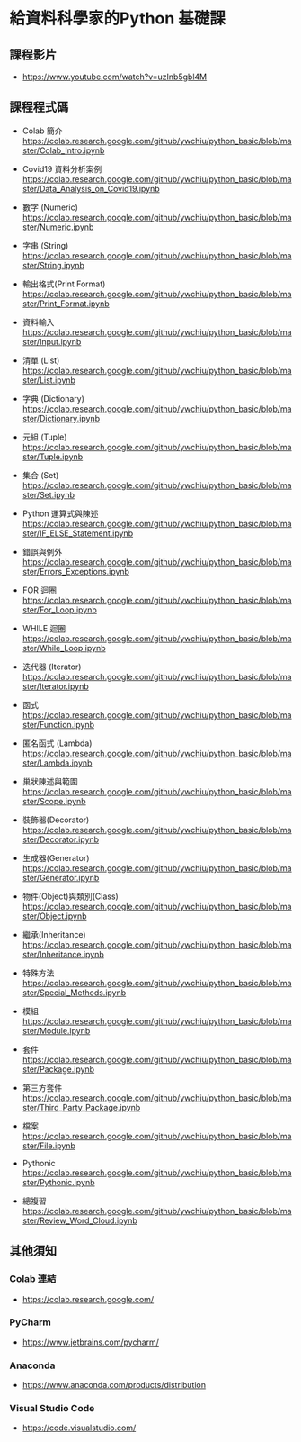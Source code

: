 # 給資料科學家的Python 基礎課 

## 課程影片
- https://www.youtube.com/watch?v=uzInb5gbl4M

## 課程程式碼

- Colab 簡介
https://colab.research.google.com/github/ywchiu/python_basic/blob/master/Colab_Intro.ipynb

- Covid19 資料分析案例
https://colab.research.google.com/github/ywchiu/python_basic/blob/master/Data_Analysis_on_Covid19.ipynb

- 數字 (Numeric)
https://colab.research.google.com/github/ywchiu/python_basic/blob/master/Numeric.ipynb

- 字串 (String)
https://colab.research.google.com/github/ywchiu/python_basic/blob/master/String.ipynb

- 輸出格式(Print Format) 
https://colab.research.google.com/github/ywchiu/python_basic/blob/master/Print_Format.ipynb

- 資料輸入
https://colab.research.google.com/github/ywchiu/python_basic/blob/master/Input.ipynb

- 清單 (List)
https://colab.research.google.com/github/ywchiu/python_basic/blob/master/List.ipynb

- 字典 (Dictionary)
https://colab.research.google.com/github/ywchiu/python_basic/blob/master/Dictionary.ipynb

- 元組 (Tuple)
https://colab.research.google.com/github/ywchiu/python_basic/blob/master/Tuple.ipynb

- 集合 (Set)
https://colab.research.google.com/github/ywchiu/python_basic/blob/master/Set.ipynb

- Python 運算式與陳述
https://colab.research.google.com/github/ywchiu/python_basic/blob/master/IF_ELSE_Statement.ipynb

- 錯誤與例外
https://colab.research.google.com/github/ywchiu/python_basic/blob/master/Errors_Exceptions.ipynb

- FOR 迴圈
https://colab.research.google.com/github/ywchiu/python_basic/blob/master/For_Loop.ipynb

- WHILE 迴圈
https://colab.research.google.com/github/ywchiu/python_basic/blob/master/While_Loop.ipynb

- 迭代器 (Iterator)
https://colab.research.google.com/github/ywchiu/python_basic/blob/master/Iterator.ipynb

- 函式
https://colab.research.google.com/github/ywchiu/python_basic/blob/master/Function.ipynb

- 匿名函式 (Lambda)
https://colab.research.google.com/github/ywchiu/python_basic/blob/master/Lambda.ipynb

- 巢狀陳述與範圍
https://colab.research.google.com/github/ywchiu/python_basic/blob/master/Scope.ipynb

- 裝飾器(Decorator)
https://colab.research.google.com/github/ywchiu/python_basic/blob/master/Decorator.ipynb

- 生成器(Generator)
https://colab.research.google.com/github/ywchiu/python_basic/blob/master/Generator.ipynb

- 物件(Object)與類別(Class)
https://colab.research.google.com/github/ywchiu/python_basic/blob/master/Object.ipynb

- 繼承(Inheritance)
https://colab.research.google.com/github/ywchiu/python_basic/blob/master/Inheritance.ipynb

- 特殊方法
https://colab.research.google.com/github/ywchiu/python_basic/blob/master/Special_Methods.ipynb

- 模組
https://colab.research.google.com/github/ywchiu/python_basic/blob/master/Module.ipynb

- 套件
https://colab.research.google.com/github/ywchiu/python_basic/blob/master/Package.ipynb

- 第三方套件
https://colab.research.google.com/github/ywchiu/python_basic/blob/master/Third_Party_Package.ipynb

- 檔案
https://colab.research.google.com/github/ywchiu/python_basic/blob/master/File.ipynb

- Pythonic
https://colab.research.google.com/github/ywchiu/python_basic/blob/master/Pythonic.ipynb

- 總複習
https://colab.research.google.com/github/ywchiu/python_basic/blob/master/Review_Word_Cloud.ipynb


## 其他須知

### Colab 連結
- https://colab.research.google.com/

### PyCharm
- https://www.jetbrains.com/pycharm/

### Anaconda
- https://www.anaconda.com/products/distribution

### Visual Studio Code
- https://code.visualstudio.com/




